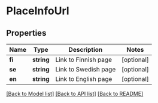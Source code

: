 # PlaceInfoUrl

## Properties
Name | Type | Description | Notes
------------ | ------------- | ------------- | -------------
**fi** | **string** | Link to Finnish page | [optional] 
**se** | **string** | Link to Swedish page | [optional] 
**en** | **string** | Link to English page | [optional] 

[[Back to Model list]](../README.md#documentation-for-models) [[Back to API list]](../README.md#documentation-for-api-endpoints) [[Back to README]](../README.md)


